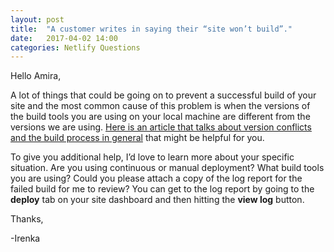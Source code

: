 ```yaml
---
layout: post
title:  "A customer writes in saying their “site won’t build”."
date:   2017-04-02 14:00
categories: Netlify Questions
---
```

Hello Amira,

A lot of things that could be going on to prevent a successful build of your site and the most common cause of this problem is when the versions of the build tools you are using on your local machine are different from the versions we are using. [Here is an article that talks about version conflicts and the build process in general](https://www.netlify.com/blog/2016/10/18/how-our-build-bots-build-sites/) that might be helpful for you.  

To give you additional help, I’d love to learn more about your specific situation. Are you using continuous or manual deployment? What build tools you are using? Could you please attach a copy of the log report for the failed build for me to review? You can get to the log report by going to the **deploy** tab on your site dashboard and then hitting the **view log** button.  

Thanks, 

-Irenka

